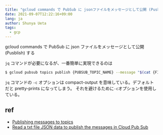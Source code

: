 ```yaml
---
title: "gcloud commands で PubSub に jsonファイルをメッセージとして公開 (Pusblish) する"
date: 2021-09-07T12:22:16+09:00
lang: ja
author: Shunya Ueta
tags:
  - gcp
---
```


gcloud commands で PubSub に json ファイルをメッセージとして公開 (Pusblish) する

`jq` コマンドが必要になるが、一番簡単に実現できるのは

```bash
$ gcloud pubsub topics publish {PUBSUB_TOPIC_NAME} --message "$(cat {FILE_NAME} | jq -c)"
```

`jq` コマンドの `-c` オプションは compact-output を意味している。デフォルトだと pretty-prints になってしまう。
それを避けるために`-c`オプションを使用している。

## ref

- [Publishing messages to topics](https://cloud.google.com/pubsub/docs/publisher)
- [Read a txt file JSON data to publish the messages in Cloud Pub Sub](https://stackoverflow.com/questions/55513746/read-a-txt-file-json-data-to-publish-the-messages-in-cloud-pub-sub)
